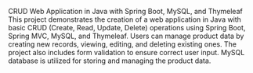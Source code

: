 CRUD Web Application in Java with Spring Boot, MySQL, and Thymeleaf
This project demonstrates the creation of a web application in Java with basic CRUD (Create, Read, Update, Delete) operations using Spring Boot, Spring MVC, MySQL, and Thymeleaf. 
Users can manage product data by creating new records, viewing, editing, and deleting existing ones. 
The project also includes form validation to ensure correct user input. 
MySQL database is utilized for storing and managing the product data.
